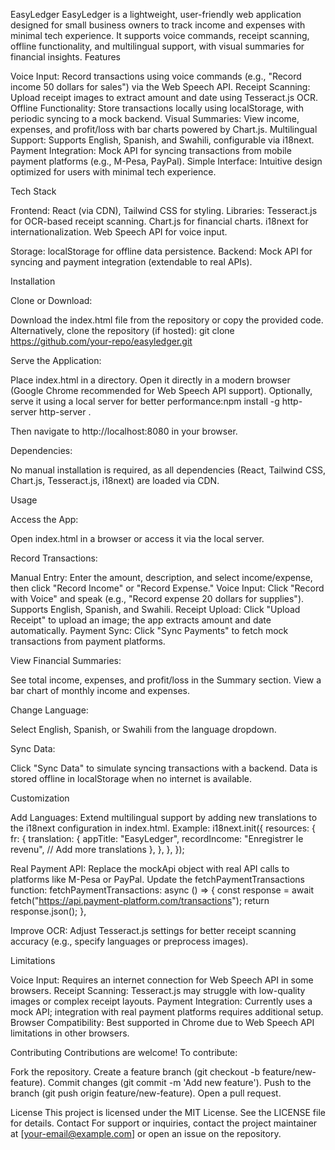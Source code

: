 EasyLedger
EasyLedger is a lightweight, user-friendly web application designed for small business owners to track income and expenses with minimal tech experience. It supports voice commands, receipt scanning, offline functionality, and multilingual support, with visual summaries for financial insights.
Features

Voice Input: Record transactions using voice commands (e.g., "Record income 50 dollars for sales") via the Web Speech API.
Receipt Scanning: Upload receipt images to extract amount and date using Tesseract.js OCR.
Offline Functionality: Store transactions locally using localStorage, with periodic syncing to a mock backend.
Visual Summaries: View income, expenses, and profit/loss with bar charts powered by Chart.js.
Multilingual Support: Supports English, Spanish, and Swahili, configurable via i18next.
Payment Integration: Mock API for syncing transactions from mobile payment platforms (e.g., M-Pesa, PayPal).
Simple Interface: Intuitive design optimized for users with minimal tech experience.

Tech Stack

Frontend: React (via CDN), Tailwind CSS for styling.
Libraries:
Tesseract.js for OCR-based receipt scanning.
Chart.js for financial charts.
i18next for internationalization.
Web Speech API for voice input.


Storage: localStorage for offline data persistence.
Backend: Mock API for syncing and payment integration (extendable to real APIs).

Installation

Clone or Download:

Download the index.html file from the repository or copy the provided code.
Alternatively, clone the repository (if hosted):  git clone https://github.com/your-repo/easyledger.git




Serve the Application:

Place index.html in a directory.
Open it directly in a modern browser (Google Chrome recommended for Web Speech API support).
Optionally, serve it using a local server for better performance:npm install -g http-server
http-server .

Then navigate to http://localhost:8080 in your browser.


Dependencies:

No manual installation is required, as all dependencies (React, Tailwind CSS, Chart.js, Tesseract.js, i18next) are loaded via CDN.



Usage

Access the App:

Open index.html in a browser or access it via the local server.


Record Transactions:

Manual Entry: Enter the amount, description, and select income/expense, then click "Record Income" or "Record Expense."
Voice Input: Click "Record with Voice" and speak (e.g., "Record expense 20 dollars for supplies"). Supports English, Spanish, and Swahili.
Receipt Upload: Click "Upload Receipt" to upload an image; the app extracts amount and date automatically.
Payment Sync: Click "Sync Payments" to fetch mock transactions from payment platforms.


View Financial Summaries:

See total income, expenses, and profit/loss in the Summary section.
View a bar chart of monthly income and expenses.


Change Language:

Select English, Spanish, or Swahili from the language dropdown.


Sync Data:

Click "Sync Data" to simulate syncing transactions with a backend. Data is stored offline in localStorage when no internet is available.



Customization

Add Languages: Extend multilingual support by adding new translations to the i18next configuration in index.html. Example:
i18next.init({
  resources: {
    fr: {
      translation: {
        appTitle: "EasyLedger",
        recordIncome: "Enregistrer le revenu",
        // Add more translations
      },
    },
  },
});


Real Payment API: Replace the mockApi object with real API calls to platforms like M-Pesa or PayPal. Update the fetchPaymentTransactions function:
fetchPaymentTransactions: async () => {
  const response = await fetch("https://api.payment-platform.com/transactions");
  return response.json();
},


Improve OCR: Adjust Tesseract.js settings for better receipt scanning accuracy (e.g., specify languages or preprocess images).


Limitations

Voice Input: Requires an internet connection for Web Speech API in some browsers.
Receipt Scanning: Tesseract.js may struggle with low-quality images or complex receipt layouts.
Payment Integration: Currently uses a mock API; integration with real payment platforms requires additional setup.
Browser Compatibility: Best supported in Chrome due to Web Speech API limitations in other browsers.

Contributing
Contributions are welcome! To contribute:

Fork the repository.
Create a feature branch (git checkout -b feature/new-feature).
Commit changes (git commit -m 'Add new feature').
Push to the branch (git push origin feature/new-feature).
Open a pull request.

License
This project is licensed under the MIT License. See the LICENSE file for details.
Contact
For support or inquiries, contact the project maintainer at [your-email@example.com] or open an issue on the repository.
